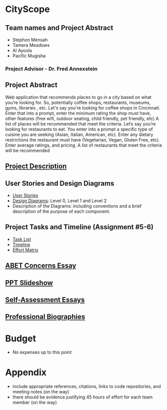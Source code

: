 # CityScope

## Team names and Project Abstract 
 - Stephon Mensah
 - Tamera Meadows
 - Al Ayoola
 - Pacific Mugisha

### Project Advisor - Dr. Fred Annexstein
## Project Abstract
   Web application that recommends places to go in a city based
   on what you’re looking for. So, potentially coffee shops, restaurants,
   museums, gyms, libraries , etc. Let's say you're looking for coffee shops in
   Cincinnati. Enter that into a prompt, enter the minimum rating the shop must
   have, other features (free wifi, outdoor seating, child friendly, pet friendly, etc)
   A list of places will be recommended that meet the criteria. Let’s say you’re
   looking for restaurants to eat. You enter into a prompt a specific type of
   cuisine you are seeking (Asian, Italian, American, etc). Enter any dietary
   restrictions the restaurant must have (Vegetarian, Vegan, Gluten Free, etc).
   Enter average ratings, and pricing. A list of restaurants that meet the criteria
   will be recommended

## [Project Description](https://github.com/stephon0518/SeniorDesign/blob/main/Project-Description.md)

## User Stories and Design Diagrams
 - [User Stories](https://github.com/stephon0518/SeniorDesign/blob/main/User%20Stories%20and%20Design%20Diagrams/User_Stories.md)
 - [Design Diagrams](https://github.com/stephon0518/SeniorDesign/blob/main/User%20Stories%20and%20Design%20Diagrams/DesignDiagrams-1.pdf): Level 0, Level 1 and Level 2
 - Description of the Diagrams: including conventions and a brief description of the purpose of each component.

## Project Tasks and Timeline (Assignment #5-6)
 - [Task List](https://github.com/stephon0518/SeniorDesign/blob/main/Project%20Tasks%20and%20Timeline/Tasklist.md)
 - [Timeline](https://github.com/stephon0518/SeniorDesign/blob/main/Project%20Tasks%20and%20Timeline/TimeLine.xlsx)
 - [Effort Matrix](https://github.com/stephon0518/SeniorDesign/blob/main/Project%20Tasks%20and%20Timeline/Effort%20Matrix)

## [ABET Concerns Essay](https://github.com/stephon0518/SeniorDesign/blob/main/Assignments/ABET%20Concerns%20Essay.pdf)

## [PPT Slideshow](https://github.com/stephon0518/SeniorDesign/blob/main/Assignments/PPT%20Slideshow.pptx)

## [Self-Assessment Essays](https://github.com/stephon0518/SeniorDesign/tree/main/Assignments/IndividualCapstones)

## [Professional Biographies](https://github.com/stephon0518/SeniorDesign/tree/main/ProfessionalBios)

# Budget
 - No expenses up to this point
   
# Appendix
 - include appropriate references, citations, links to code repositories, and meeting notes (on the way)
 - there should be evidence justifying 45 hours of effort for each team member (on the way)

